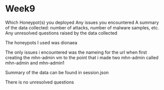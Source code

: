 # Week9

Which Honeypot(s) you deployed
Any issues you encountered
A summary of the data collected: number of attacks, number of malware samples, etc.
Any unresolved questions raised by the data collected

The honeypots I used was dionaea

The only issues i encountered was the nameing for the url when first creating the mhn-admin vm to the point that i made two mhn-admin called mhn-admin and mhn-admin1 

Summary of the data can be found in session.json

There is no unresolved questions 
